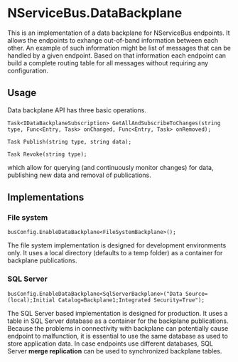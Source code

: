 # NServiceBus.DataBackplane

This is an implementation of a data backplane for NServiceBus endpoints. It allows the endpoints to exhange out-of-band information between each other. An example of such information might be list of messages that can be handled by a given endpoint. Based on that information each endpoint can build a complete routing table for all messages without requiring any configuration.

## Usage

Data backplane API has three basic operations.

```
Task<IDataBackplaneSubscription> GetAllAndSubscribeToChanges(string type, Func<Entry, Task> onChanged, Func<Entry, Task> onRemoved);

Task Publish(string type, string data);

Task Revoke(string type);
```

which allow for querying (and continuously monitor changes) for data, publishing new data and removal of publications.

## Implementations

### File system

```
busConfig.EnableDataBackplane<FileSystemBackplane>();
```

The file system implementation is designed for development environments only. It uses a local directory (defaults to a temp folder) as a container for backplane publications. 

### SQL Server

```
busConfig.EnableDataBackplane<SqlServerBackplane>("Data Source=(local);Initial Catalog=Backplane1;Integrated Security=True");
```

The SQL Server based implementation is designed for production. It uses a table in SQL Server database as a container for the backplane publications. Because the problems in connectivity with backplane can potentially cause endpoint to malfunction, it is essential to use the same database as used to store application data. In case endpoints use different databases, SQL Server **merge replication** can be used to synchronized backplane tables.
